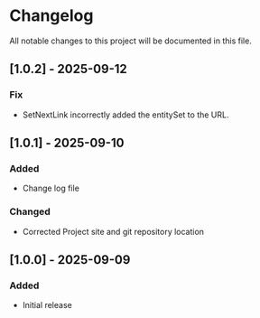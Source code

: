 # Changelog

All notable changes to this project will be documented in this file.

## [1.0.2] - 2025-09-12
### Fix
- SetNextLink incorrectly added the entitySet to the URL.

## [1.0.1] - 2025-09-10
### Added
- Change log file

### Changed
- Corrected Project site and git repository location

## [1.0.0] - 2025-09-09
### Added
- Initial release
